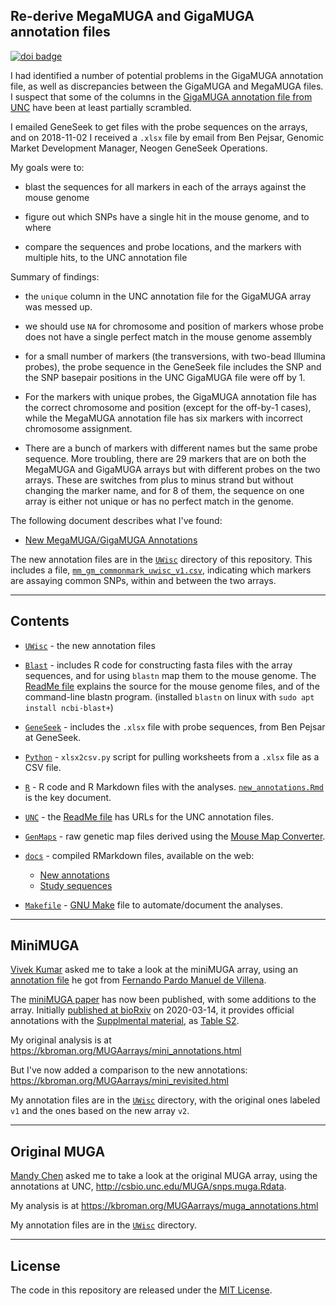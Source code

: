 ## Re-derive MegaMUGA and GigaMUGA annotation files

[![doi badge](https://zenodo.org/badge/156335678.svg)](https://zenodo.org/badge/latestdoi/156335678)


I had identified a number of potential problems in the GigaMUGA
annotation file, as well as discrepancies between the GigaMUGA and
MegaMUGA files. I suspect that some of the columns in the
[GigaMUGA annotation file from UNC](http://csbio.unc.edu/MUGA/snps.gigamuga.Rdata)
have been at least partially scrambled.

I emailed GeneSeek to get files with the probe sequences on the
arrays, and on 2018-11-02 I received a `.xlsx` file by email from Ben
Pejsar, Genomic Market Development Manager, Neogen GeneSeek
Operations.

My goals were to:

- blast the sequences for all markers in each of the arrays against
  the mouse genome

- figure out which SNPs have a single hit in the mouse genome, and to
  where

- compare the sequences and probe locations, and the markers with
  multiple hits, to the UNC annotation file

Summary of findings:

- the `unique` column in the UNC annotation file for the GigaMUGA
  array was messed up.

- we should use `NA` for chromosome and position of markers whose
  probe does not have a single perfect match in the mouse genome
  assembly

- for a small number of markers (the transversions, with two-bead
  Illumina probes), the probe sequence in the GeneSeek file includes
  the SNP and the SNP basepair positions in the UNC GigaMUGA file were
  off by 1.

- For the markers with unique probes, the GigaMUGA annotation
  file has the correct chromosome and position (except for the
  off-by-1 cases), while the MegaMUGA annotation file has six markers
  with incorrect chromosome assignment.

- There are a bunch of markers with different names but the same probe
  sequence. More troubling, there are 29 markers that are on both the
  MegaMUGA and GigaMUGA arrays but with different probes on the two
  arrays. These are switches from plus to minus strand but without
  changing the marker name, and for 8 of them, the sequence on one
  array is either not unique or has no perfect match in the genome.

The following document describes what I've found:

- [New MegaMUGA/GigaMUGA Annotations](https://kbroman.org/MUGAarrays/new_annotations.html)

The new annotation files are in the [`UWisc`](UWisc) directory of this repository.
This includes a file, [`mm_gm_commonmark_uwisc_v1.csv`](UWisc/mm_gm_commonmark_uwisc_v1.csv),
indicating which markers are assaying common SNPs, within and between
the two arrays.

---

## Contents

- [`UWisc`](UWisc) - the new annotation files

- [`Blast`](Blast) - includes R code for constructing fasta files
  with the array sequences, and for using `blastn` map them to the
  mouse genome. The [ReadMe file](Blast/ReadMe.md) explains the source
  for the mouse genome files, and of the command-line blastn program.
  (installed `blastn` on linux with `sudo apt install ncbi-blast+`)

- [`GeneSeek`](Geneseek) - includes the `.xlsx` file with probe
  sequences, from Ben Pejsar at GeneSeek.

- [`Python`](Python) - `xlsx2csv.py` script for pulling worksheets
  from a `.xlsx` file as a CSV file.

- [`R`](R) - R code and R Markdown files with the analyses.
  [`new_annotations.Rmd`](R/new_annotations.Rmd) is the key document.

- [`UNC`](UNC) - the [ReadMe file](UNC/ReadMe.md) has URLs
  for the UNC annotation files.

- [`GenMaps`](GenMaps) - raw genetic map files derived using the
  [Mouse Map Converter](http://cgd.jax.org/mousemapconverter/).

- [`docs`](docs) - compiled RMarkdown files, available on the web:

  - [New annotations](https://kbroman.org/MUGAarrays/new_annotations.html)
  - [Study sequences](https://kbroman.org/MUGAarrays/study_sequences.html)

- [`Makefile`](Makefile) - [GNU
  Make](https://www.gnu.org/software/make) file to automate/document the
  analyses.

---

## MiniMUGA

[Vivek Kumar](https://www.jax.org/research-and-faculty/faculty/vivek-kumar)
asked me to take a look at the miniMUGA array, using an [annotation file](https://github.com/kbroman/MUGAarrays/blob/master/UNC/miniMUGA-Marker-Annotations.csv)
he got from [Fernando Pardo Manuel de
Villena](https://www.med.unc.edu/genetics/people/primary-faculty/fernando-pardo-manuel-de-villena-phd).

The [miniMUGA paper](https://doi.org/10.1534/genetics.120.303596) has
now been published, with some additions to the array.
Initially [published at bioRxiv](https://doi.org/10.1101/2020.03.12.989400) on 2020-03-14,
it provides official annotations with the [Supplmental
material](https://doi.org/10.25386/genetics.11971941.v1), as [Table S2](https://gsajournals.figshare.com/articles/dataset/Supplemental_Material_for_Sigmon_et_al_2020/11971941?file=25117973).

My original analysis is at
<https://kbroman.org/MUGAarrays/mini_annotations.html>

But I've now added a comparison to the new annotations:
<https://kbroman.org/MUGAarrays/mini_revisited.html>

My annotation files are in the [`UWisc`](UWisc) directory, with the
original ones labeled `v1` and the ones based on the new array `v2`.

---

## Original MUGA

[Mandy Chen](https://www.jax.org/people/mandy-chen)
asked me to take a look at the original MUGA array, using
the annotations at UNC, <http://csbio.unc.edu/MUGA/snps.muga.Rdata>.

My analysis is at <https://kbroman.org/MUGAarrays/muga_annotations.html>

My annotation files are in the [`UWisc`](UWisc) directory.

---

## License

The code in this repository are released under the [MIT
License](LICENSE.md).
